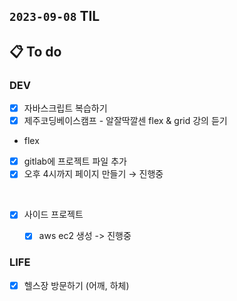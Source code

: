 ## `2023-09-08` TIL

## 📋 To do

### DEV
- [x]  자바스크립트 복습하기
- [x]  제주코딩베이스캠프 - 알잘딱깔센 flex & grid 강의 듣기
  - flex
- [x]  gitlab에 프로젝트 파일 추가
- [x]  오후 4시까지 페이지 만들기 → 진행중

<br/>

- [x] 사이드 프로젝트
  - [x] aws ec2 생성 -> 진행중


### LIFE
- [x] 헬스장 방문하기 (어깨, 하체)